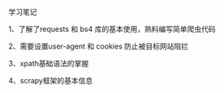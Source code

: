 学习笔记

1、了解了requests 和 bs4 库的基本使用，熟料编写简单爬虫代码

2、需要设置user-agent 和 cookies 防止被目标网站阻拦

3、xpath基础语法的掌握

4、scrapy框架的基本信息
